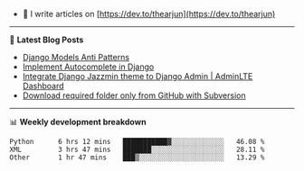 <!-- ![My Profile Introduction Image](https://i.ibb.co/tLFZ15Q/gh.png) -->
- 📝 I write articles on [https://dev.to/thearjun](https://dev.to/thearjun)

-------

📕 **Latest Blog Posts**
<!-- BLOG-POST-LIST:START -->
- [Django Models Anti Patterns](https://dev.to/thearjun/django-models-anti-patterns-1ma1)
- [Implement Autocomplete in Django](https://dev.to/thearjun/implement-autocomplete-in-django-3h20)
- [Integrate Django Jazzmin theme to Django Admin | AdminLTE Dashboard](https://dev.to/thearjun/integrate-django-jazzmin-theme-to-django-admin-adminlte-dashboard-5aao)
- [Download required folder only from GitHub with Subversion](https://dev.to/thearjun/download-required-folder-only-from-github-with-subversion-2gpc)
<!-- BLOG-POST-LIST:END -->

-------

📊 **Weekly development breakdown**
<!--START_SECTION:waka-->

```text
Python      6 hrs 12 mins   ███████████▓░░░░░░░░░░░░░   46.08 %
XML         3 hrs 47 mins   ███████░░░░░░░░░░░░░░░░░░   28.11 %
Other       1 hr 47 mins    ███▒░░░░░░░░░░░░░░░░░░░░░   13.29 %
```

<!--END_SECTION:waka-->
<img src='https://profile-counter.glitch.me/thearjun/count.svg' width='0px'>
